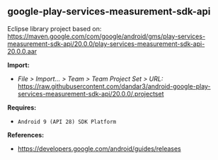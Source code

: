 ## google-play-services-measurement-sdk-api

Eclipse library project based on:<br/>
https://maven.google.com/com/google/android/gms/play-services-measurement-sdk-api/20.0.0/play-services-measurement-sdk-api-20.0.0.aar

**Import:**
- _File > Import... > Team > Team Project Set > URL:_<br/>
  https://raw.githubusercontent.com/dandar3/android-google-play-services-measurement-sdk-api/20.0.0/.projectset

**Requires:**
- `Android 9 (API 28) SDK Platform`

**References:**
- https://developers.google.com/android/guides/releases